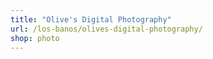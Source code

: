 ```yaml
---
title: "Olive's Digital Photography"
url: /los-banos/olives-digital-photography/
shop: photo
---
```

